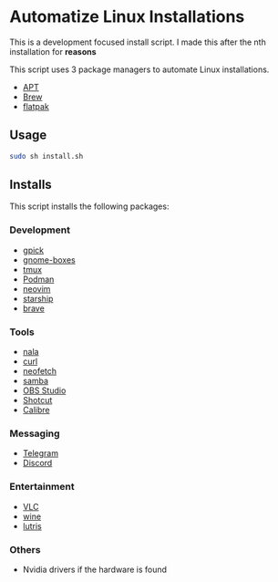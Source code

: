 # Automatize Linux Installations

This is a development focused install script. I made this after the nth installation for **reasons**

This script uses 3 package managers to automate Linux installations.

- [APT](https://wiki.ubuntu.com/Releases)
- [Brew](https://brew.sh/)
- [flatpak](https://flatpak.org/)

## Usage

```bash
sudo sh install.sh
```

## Installs

This script installs the following packages:

### Development
- [gpick](https://gitlab.gnome.org/GNOME/gpick)
- [gnome-boxes](https://gitlab.gnome.org/GNOME/gnome-boxes)
- [tmux](https://github.com/tmux/tmux)
- [Podman](https://podman.io/)
- [neovim](https://neovim.io/)
- [starship](https://starship.rs/)
- [brave](https://brave.com/)

### Tools
- [nala](https://gitlab.com/volian/nala)
- [curl](https://curl.se/)
- [neofetch](https://github.com/dylanaraps/neofetch)
- [samba](https://wiki.samba.org/)
- [OBS Studio](https://obsproject.com/)
- [Shotcut](https://github.com/mltframework/shotcut)
- [Calibre](https://calibre-ebook.com/)

### Messaging
- [Telegram](https://telegram.org/)
- [Discord](https://discord.com/)

### Entertainment
- [VLC](https://www.videolan.org/vlc/)
- [wine](https://www.winehq.org/)
- [lutris](https://lutris.net/)

### Others
- Nvidia drivers if the hardware is found
